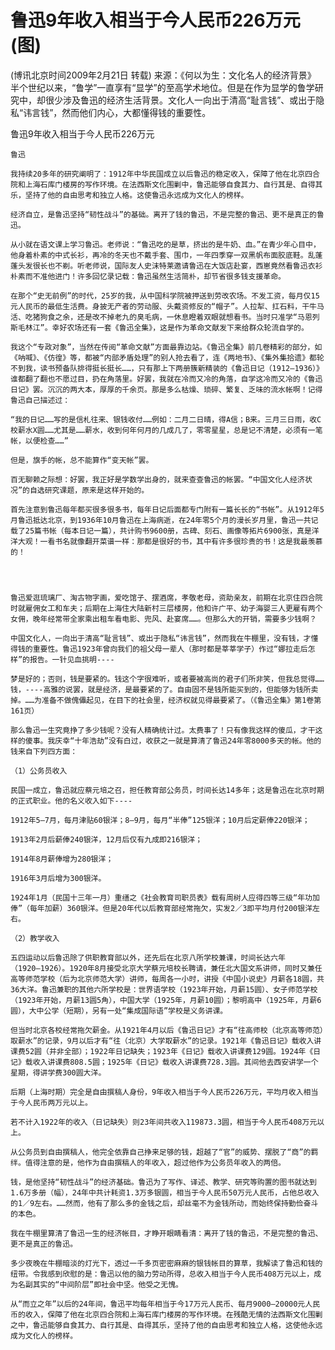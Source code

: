 # 鲁迅9年收入相当于今人民币226万元(图)
(博讯北京时间2009年2月21日 转载)
    来源：《何以为生：文化名人的经济背景》
     半个世纪以来，“鲁学”一直享有“显学”的至高学术地位。但是在作为显学的鲁学研究中，却很少涉及鲁迅的经济生活背景。文化人一向出于清高“耻言钱”、或出于隐私“讳言钱”，然而他们内心，大都懂得钱的重要性。 
    
鲁迅9年收入相当于今人民币226万元

    
    鲁迅
    
    我持续20多年的研究阐明了：1912年中华民国成立以后鲁迅的稳定收入，保障了他在北京四合院和上海石库门楼房的写作环境。在法西斯文化围剿中，鲁迅能够自食其力、自行其是、自得其乐，坚持了他的自由思考和独立人格。这使鲁迅永远成为文化人的榜样。 
    
    经济自立，是鲁迅坚持“韧性战斗”的基础。离开了钱的鲁迅，不是完整的鲁迅、更不是真正的鲁迅。 
    
    从小就在语文课上学习鲁迅。老师说：“鲁迅吃的是草，挤出的是牛奶、血。”在青少年心目中，他身着朴素的中式长衫，再冷的冬天也不戴手套、围巾，一年四季穿一双黑帆布面胶底鞋。乱蓬蓬头发很长也不剃。听老师说，国际友人史沫特莱邀请鲁迅在大饭店赴宴，西崽竟然看鲁迅衣衫朴素而不准他进门！许多回忆录记载：鲁迅虽然生活简朴，却节省很多钱支援革命。 
    
    在那个“史无前例”的时代，25岁的我，从中国科学院被押送到劳改农场。不发工资，每月仅15元人民币的最低生活费。身披无产者的劳动服、头戴资修反的“帽子”。人拉犁、扛石料，干牛马活、吃猪狗食之余，还是改不掉老九的臭毛病，一休息瞪着双眼就想看书。当时只准学“马恩列斯毛林江”。幸好农场还有一套《鲁迅全集》，这是作为革命文献发下来给群众轮流自学的。 
    
    我这个“专政对象”，当然在传阅“革命文献”方面最靠边站。《鲁迅全集》前几卷精彩的部分，如《呐喊》、《仿徨》等，都被“内部矛盾处理”的别人抢去看了，连《两地书》、《集外集拾遗》都轮不到我，读书预备队排得挺长挺长……，只有那上下两册簇新精装的《鲁迅日记（1912―1936）》谁都翻了翻也不愿过目，扔在角落里。好罢，我就在冷而又冷的角落，自学这冷而又冷的《鲁迅日记》罢。沉沉的两大本，厚厚的千余页。那是多么枯燥、琐碎、繁复、乏味的流水帐啊！记得鲁迅自己描述过： 
    
    “我的日记……写的是信札往来、银钱收付……例如：二月二日晴，得A信；B来。三月三日雨，收C校薪水X圆……尤其是……薪水，收到何年何月的几成几了，零零星星，总是记不清楚，必须有一笔帐，以便检查……” 
    
    但是，旗手的帐，总不能算作“变天帐”罢。 
    
    百无聊赖之际想：好罢，我正好是学数学出身的，就来查查鲁迅的帐罢。“中国文化人经济状况”的自选研究课题，原来是这样开始的。
    
    首先注意到鲁迅每年都买很多很多书，每年日记后面都专门附有一篇长长的“书帐”。从1912年5月鲁迅抵达北京，到1936年10月鲁迅在上海病逝，在24年零5个月的漫长岁月里，鲁迅一共记载了25篇书帐（每本日记一篇），共计购书9600册，古碑、刻石、画像等拓片6900张，真是洋洋大观！一看书名就像翻开菜谱一样：那都是很好的书，其中有许多很珍贵的书！这是我最羡慕的！ 
     
    
     
    
    鲁迅爱逛琉璃厂、淘古物字画，爱吃馆子、摆酒席，孝敬老母，资助亲友，前期在北京住四合院时就雇佣女工和车夫；后期在上海住大陆新村三层楼房，他和许广平、幼子海婴三人更雇有两个女佣，晚年经常带全家乘出租车看电影、兜风、赴宴席……。但那么大的开销，需要多少钱啊？ 
    
    中国文化人，一向出于清高“耻言钱”、或出于隐私“讳言钱”，然而我在牛棚里，没有钱，才懂得钱的重要性。鲁迅1923年曾向我们的祖父母一辈人（那时都是莘莘学子）作过“娜拉走后怎样”的报告。一针见血挑明---- 
    
    梦是好的；否则，钱是要紧的。钱这个字很难听，或者要被高尚的君子们所非笑，但我总觉得……钱，----高雅的说罢，就是经济，是最要紧的了。自由固不是钱所能买到的，但能够为钱所卖掉。……为准备不做傀儡起见，在目下的社会里，经济权就见得最要紧了。（《鲁迅全集》第1卷第161页） 
    
    那么鲁迅一生究竟挣了多少钱呢？没有人精确统计过。太费事了！只有像我这样的傻瓜，才干这样的傻事。我庆幸“十年浩劫”没有白过，收获之一就是算清了鲁迅24年零8000多天的帐。他的钱来自下列四方面： 
    
    （1）公务员收入 
    
    民国一成立，鲁迅就应蔡元培之召，担任教育部公务员，时间长达14多年；这是鲁迅在北京时期的正式职业。他的名义收入如下---- 
    
    1912年5―7月，每月津贴60银洋；8―9月，每月“半俸”125银洋；10月后定薪俸220银洋； 
    
    1913年2月后薪俸240银洋，12月后仅有九成即216银洋； 
    
    1914年8月薪俸增为280银洋； 
    
    1916年3月后增为300银洋。 
    
    1924年1月（民国十三年一月）重缮之《社会教育司职员表》载有周树人应得四等三级“年功加俸”（每年加薪）360银洋。但是20年代以后教育部经常拖欠，实发2／3即平均月付200银洋左右。
    
    （2）教学收入 
    
    五四运动以后鲁迅除了供职教育部以外，还先后在北京八所学校兼课，时间长达六年（1920―1926）。1920年8月接受北京大学蔡元培校长聘请，兼任北大国文系讲师，同时又兼任高等师范学校（后为北京师范大学）讲师，每周各一小时，讲授《中国小说史》月薪各18圆，共36大洋。鲁迅兼职的其他六所学校是：世界语学校（1923年开始，月薪15圆）、女子师范学校（1923年开始，月薪13圆5角），中国大学（1925年，月薪10圆）；黎明高中（1925年，月薪6圆），大中公学（短期），另有一处“集成国际语”学校是义务讲课。 
    
    但当时北京各校经常拖欠薪金。从1921年4月以后《鲁迅日记》才有“往高师校（北京高等师范）取薪水”的记录，9月以后才有“往（北京）大学取薪水”的记录。1921年《鲁迅日记》载收入讲课费52圆（并非全部）；1922年日记缺失；1923年《日记》载收入讲课费129圆。1924年《日记》载收入讲课费808.5圆；1925年《日记》载收入讲课费728.3圆。其间他去西安讲学一个星期，得讲学费300圆大洋。 
     
    后期（上海时期）完全是自由撰稿人身份，9年收入相当于今人民币226万元，平均月收入相当于今人民币两万元以上。 
    
    若不计入1922年的收入（日记缺失）则23年间共收入119873.3圆，相当于今人民币408万元以上。 
    
    从公务员到自由撰稿人，他完全依靠自己挣来足够的钱，超越了“官”的威势、摆脱了“商”的羁绊。值得注意的是，他作为自由撰稿人的年收入，超过他作为公务员年收入的两倍。 
    
    钱，是他坚持“韧性战斗”的经济基础。鲁迅为了写作、译述、教学、研究等购置的图书就达到1.6万多册（幅），24年中共计耗资1.3万多银圆，相当于今人民币50万元人民币，占他总收入的1／9左右。……然而，他有了那么多的金钱之后，却丝毫不为金钱所动，而始终保持勤俭奋斗的本色。 
    
    我在牛棚里算清了鲁迅一生的经济帐目，才睁开眼睛看清：离开了钱的鲁迅，不是完整的鲁迅、更不是真正的鲁迅。 
    
    多少夜晚在牛棚暗淡的灯光下，透过一千多页密密麻麻的银钱帐目的算草，我解读了鲁迅和钱的纽带。令我感到欣慰的是：鲁迅以他的脑力劳动所得，总收入相当于今人民币408万元以上，成为名副其实的“中间阶层”即社会中坚。他受之无愧。 
    
    从“而立之年”以后的24年间，鲁迅平均每年相当于今17万元人民币、每月9000―20000元人民币的收入，保障了他在北京四合院和上海石库门楼房的写作环境。在残酷无情的法西斯文化围剿之中，鲁迅能够自食其力、自行其是、自得其乐，坚持了他的自由思考和独立人格，这使他永远成为文化人的榜样。
